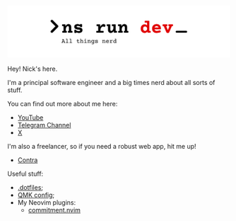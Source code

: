 ![Logo](./assets/GitHub.png)

Hey! Nick's here.

I'm a principal software engineer and a big times nerd about all sorts of stuff.

You can find out more about me here:
- [YouTube](https://youtube.com/@NSKriabinDev)
- [Telegram Channel](https://t.me/nick_skriabeen)
- [X](https://x.com/nick_skriabin)

I'm also a freelancer, so if you need a robust web app, hit me up!
- [Contra](https://contra.com/nick_skriabin_a0upqrro)

Useful stuff:
- [.dotfiles](https://github.com/nick-skriabin/dotfiles);
- [QMK config](https://github.com/nick-skriabin/qmk_config);
- My Neovim plugins:
  * [commitment.nvim](github.com/nick-skriabin/commitment.nvim)
